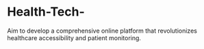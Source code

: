 # Health-Tech-
Aim to develop a comprehensive online platform that revolutionizes  healthcare accessibility and patient monitoring. 
